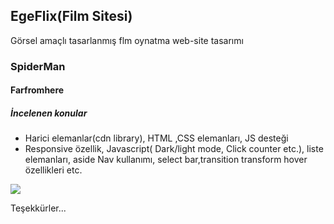 ## 								 EgeFlix(Film Sitesi)
Görsel amaçlı tasarlanmış flm oynatma web-site tasarımı
### SpiderMan
#### Farfromhere
##### İncelenen konular

- Harici elemanlar(cdn library), HTML ,CSS elemanları, JS desteği
- Responsive özellik, Javascript( Dark/light mode, Click counter etc.), liste elemanları, aside Nav kullanımı, select bar,transition transform hover özellikleri etc.

![](https://media.giphy.com/media/v1.Y2lkPTc5MGI3NjExbG9nc3BidDl0ZHF3N2JubjVmZnFoamZoMWR3amh2djhod3ZrZnRyYyZlcD12MV9pbnRlcm5hbF9naWZfYnlfaWQmY3Q9Zw/Ocqfu0cDZsKmsHZwdY/giphy.gif)

Teşekkürler...
